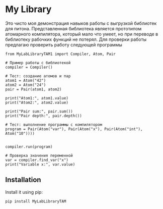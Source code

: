 # My Library

Это чисто моя демонстрация навыков работы с выгрузкой библиотек для питона. Представленная библиотека является прототипом атомарного компилятора, который мало что умеет, но при переводе в библиотеку рабочких функций не потерял. Для проверки работы предлагаю проверить работу следующей программы

```
from MyLabLibraryTAM1 import Compiler, Atom, Pair

# Пример работы с библиотекой
compiler = Compiler()

# Тест: создание атомов и пар
atom1 = Atom("42")
atom2 = Atom("24")
pair = Pair(atom1, atom2)

print("Atom1:", atom1.value)
print("Atom2:", atom2.value)

print("Pair sum:", pair.sum())
print("Pair depth:", pair.depth())

# Тест: выполнение программы с компилятором
program = Pair(Atom("var"), Pair(Atom("x"), Pair(Atom("int"), Atom("10"))))


compiler.run(program)

# Проверка значения переменной
var = compiler.find_var("x")
print("Variable x:", var.value)
```

## Installation

Install it using pip:
```bash
pip install MyLabLibraryTAM